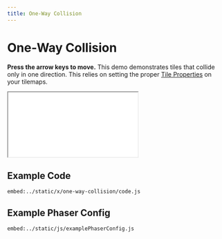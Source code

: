```yaml
---
title: One-Way Collision
---
```


# One-Way Collision

**Press the arrow keys to move.** This demo demonstrates tiles that collide only in one direction. This relies on setting the proper [Tile Properties](../../p/tile-properties) on your tilemaps.

<iframe src="../../x/one-way-collision"></iframe>

## Example Code

`embed:../static/x/one-way-collision/code.js`

## Example Phaser Config

`embed:../static/js/examplePhaserConfig.js`

